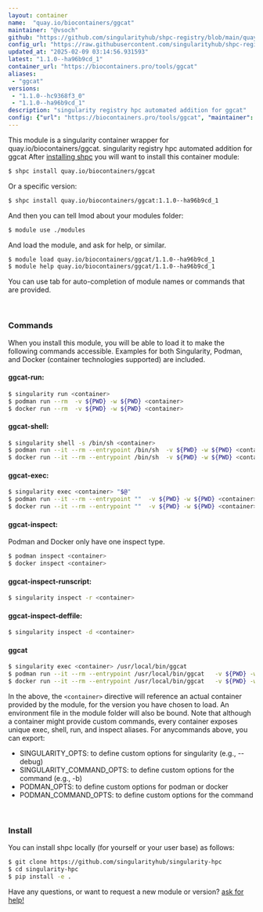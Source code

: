 ```yaml
---
layout: container
name:  "quay.io/biocontainers/ggcat"
maintainer: "@vsoch"
github: "https://github.com/singularityhub/shpc-registry/blob/main/quay.io/biocontainers/ggcat/container.yaml"
config_url: "https://raw.githubusercontent.com/singularityhub/shpc-registry/main/quay.io/biocontainers/ggcat/container.yaml"
updated_at: "2025-02-09 03:14:56.931593"
latest: "1.1.0--ha96b9cd_1"
container_url: "https://biocontainers.pro/tools/ggcat"
aliases:
 - "ggcat"
versions:
 - "1.1.0--hc9368f3_0"
 - "1.1.0--ha96b9cd_1"
description: "singularity registry hpc automated addition for ggcat"
config: {"url": "https://biocontainers.pro/tools/ggcat", "maintainer": "@vsoch", "description": "singularity registry hpc automated addition for ggcat", "latest": {"1.1.0--ha96b9cd_1": "sha256:1d82424373280ba967de6cdcc3fbb389087654f6707875820d35039b22aed776"}, "tags": {"1.1.0--hc9368f3_0": "sha256:f7e2035f5143323eda8d70be605b34c0c8ea2e55dfa56b1da71bbebc09af45a3", "1.1.0--ha96b9cd_1": "sha256:1d82424373280ba967de6cdcc3fbb389087654f6707875820d35039b22aed776"}, "docker": "quay.io/biocontainers/ggcat", "aliases": {"ggcat": "/usr/local/bin/ggcat"}}
---
```


This module is a singularity container wrapper for quay.io/biocontainers/ggcat.
singularity registry hpc automated addition for ggcat
After [installing shpc](#install) you will want to install this container module:


```bash
$ shpc install quay.io/biocontainers/ggcat
```

Or a specific version:

```bash
$ shpc install quay.io/biocontainers/ggcat:1.1.0--ha96b9cd_1
```

And then you can tell lmod about your modules folder:

```bash
$ module use ./modules
```

And load the module, and ask for help, or similar.

```bash
$ module load quay.io/biocontainers/ggcat/1.1.0--ha96b9cd_1
$ module help quay.io/biocontainers/ggcat/1.1.0--ha96b9cd_1
```

You can use tab for auto-completion of module names or commands that are provided.

<br>

### Commands

When you install this module, you will be able to load it to make the following commands accessible.
Examples for both Singularity, Podman, and Docker (container technologies supported) are included.

#### ggcat-run:

```bash
$ singularity run <container>
$ podman run --rm  -v ${PWD} -w ${PWD} <container>
$ docker run --rm  -v ${PWD} -w ${PWD} <container>
```

#### ggcat-shell:

```bash
$ singularity shell -s /bin/sh <container>
$ podman run --it --rm --entrypoint /bin/sh  -v ${PWD} -w ${PWD} <container>
$ docker run --it --rm --entrypoint /bin/sh  -v ${PWD} -w ${PWD} <container>
```

#### ggcat-exec:

```bash
$ singularity exec <container> "$@"
$ podman run --it --rm --entrypoint ""  -v ${PWD} -w ${PWD} <container> "$@"
$ docker run --it --rm --entrypoint ""  -v ${PWD} -w ${PWD} <container> "$@"
```

#### ggcat-inspect:

Podman and Docker only have one inspect type.

```bash
$ podman inspect <container>
$ docker inspect <container>
```

#### ggcat-inspect-runscript:

```bash
$ singularity inspect -r <container>
```

#### ggcat-inspect-deffile:

```bash
$ singularity inspect -d <container>
```


#### ggcat

```bash
$ singularity exec <container> /usr/local/bin/ggcat
$ podman run --it --rm --entrypoint /usr/local/bin/ggcat   -v ${PWD} -w ${PWD} <container> -c " $@"
$ docker run --it --rm --entrypoint /usr/local/bin/ggcat   -v ${PWD} -w ${PWD} <container> -c " $@"
```



In the above, the `<container>` directive will reference an actual container provided
by the module, for the version you have chosen to load. An environment file in the
module folder will also be bound. Note that although a container
might provide custom commands, every container exposes unique exec, shell, run, and
inspect aliases. For anycommands above, you can export:

 - SINGULARITY_OPTS: to define custom options for singularity (e.g., --debug)
 - SINGULARITY_COMMAND_OPTS: to define custom options for the command (e.g., -b)
 - PODMAN_OPTS: to define custom options for podman or docker
 - PODMAN_COMMAND_OPTS: to define custom options for the command

<br>

### Install

You can install shpc locally (for yourself or your user base) as follows:

```bash
$ git clone https://github.com/singularityhub/singularity-hpc
$ cd singularity-hpc
$ pip install -e .
```

Have any questions, or want to request a new module or version? [ask for help!](https://github.com/singularityhub/singularity-hpc/issues)